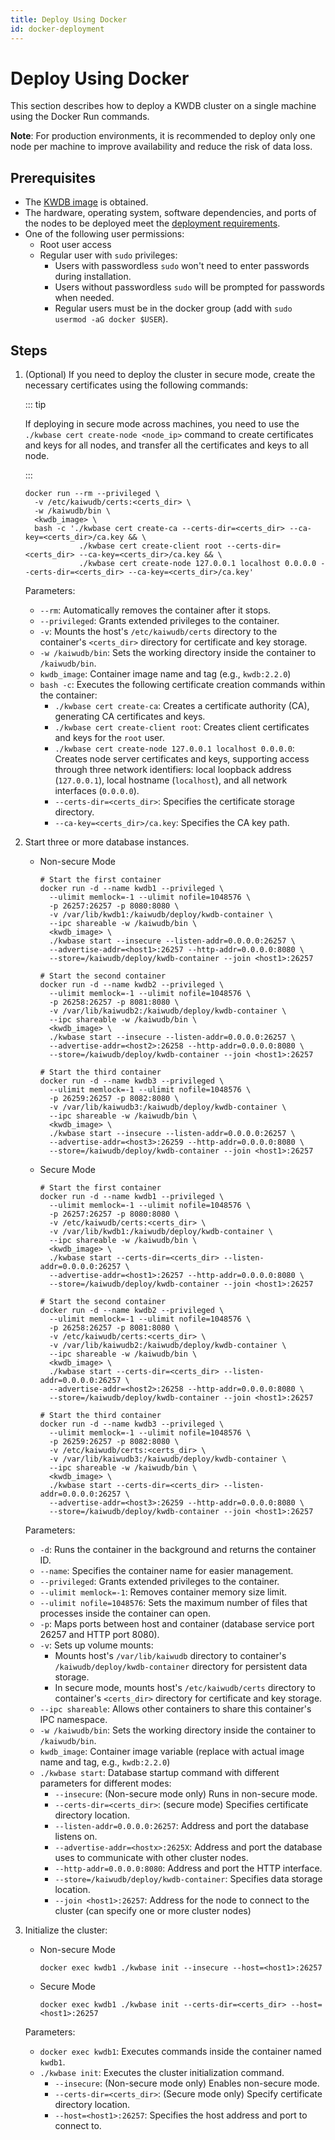 ```yaml
---
title: Deploy Using Docker
id: docker-deployment
---
```


# Deploy Using Docker

This section describes how to deploy a KWDB cluster on a single machine using the Docker Run commands.

**Note**: For production environments, it is recommended to deploy only one node per machine to improve availability and reduce the risk of data loss.

## Prerequisites

- The [KWDB image](../prepare/before-deploy-docker.md#obtaining-container-images) is obtained.
- The hardware, operating system, software dependencies, and ports of the nodes to be deployed meet the [deployment requirements](../prepare/before-deploy-docker.md#hardware).
- One of the following user permissions:
  - Root user access
  - Regular user with `sudo` privileges:
    - Users with passwordless `sudo` won't need to enter passwords during installation.
    - Users without passwordless `sudo` will be prompted for passwords when needed.
    - Regular users must be in the docker group (add with `sudo usermod -aG docker $USER`).

## Steps

1. (Optional) If you need to deploy the cluster in secure mode, create the necessary certificates using the following commands:

    ::: tip

    If deploying in secure mode across machines, you need to use the `./kwbase cert create-node <node_ip>` command to create certificates and keys for all nodes, and transfer all the certificates and keys to all node.

    :::

    ```shell
    docker run --rm --privileged \
      -v /etc/kaiwudb/certs:<certs_dir> \
      -w /kaiwudb/bin \
      <kwdb_image> \
      bash -c './kwbase cert create-ca --certs-dir=<certs_dir> --ca-key=<certs_dir>/ca.key && \
                ./kwbase cert create-client root --certs-dir=<certs_dir> --ca-key=<certs_dir>/ca.key && \
                ./kwbase cert create-node 127.0.0.1 localhost 0.0.0.0 --certs-dir=<certs_dir> --ca-key=<certs_dir>/ca.key'
    ```

    Parameters:
    - `--rm`: Automatically removes the container after it stops.
    - `--privileged`: Grants extended privileges to the container.
    - `-v`: Mounts the host's `/etc/kaiwudb/certs` directory to the container's `<certs_dir>` directory for certificate and key storage.
    - `-w /kaiwudb/bin`: Sets the working directory inside the container to `/kaiwudb/bin`.
    - `kwdb_image`: Container image name and tag (e.g., `kwdb:2.2.0`)
    - `bash -c`: Executes the following certificate creation commands within the container:
      - `./kwbase cert create-ca`: Creates a certificate authority (CA), generating CA certificates and keys.
      - `./kwbase cert create-client root`: Creates client certificates and keys for the `root` user.
      - `./kwbase cert create-node 127.0.0.1 localhost 0.0.0.0`: Creates node server certificates and keys, supporting access through three network identifiers: local loopback address (`127.0.0.1`), local hostname (`localhost`), and all network interfaces (`0.0.0.0`).
      - `--certs-dir=<certs_dir>`: Specifies the certificate storage directory.
      - `--ca-key=<certs_dir>/ca.key`: Specifies the CA key path.

2. Start three or more database instances.

    - Non-secure Mode

      ```shell
      # Start the first container
      docker run -d --name kwdb1 --privileged \
        --ulimit memlock=-1 --ulimit nofile=1048576 \
        -p 26257:26257 -p 8080:8080 \
        -v /var/lib/kwdb1:/kaiwudb/deploy/kwdb-container \
        --ipc shareable -w /kaiwudb/bin \
        <kwdb_image> \
        ./kwbase start --insecure --listen-addr=0.0.0.0:26257 \
        --advertise-addr=<host1>:26257 --http-addr=0.0.0.0:8080 \
        --store=/kaiwudb/deploy/kwdb-container --join <host1>:26257

      # Start the second container
      docker run -d --name kwdb2 --privileged \
        --ulimit memlock=-1 --ulimit nofile=1048576 \
        -p 26258:26257 -p 8081:8080 \
        -v /var/lib/kaiwudb2:/kaiwudb/deploy/kwdb-container \
        --ipc shareable -w /kaiwudb/bin \
        <kwdb_image> \
        ./kwbase start --insecure --listen-addr=0.0.0.0:26257 \
        --advertise-addr=<host2>:26258 --http-addr=0.0.0.0:8080 \
        --store=/kaiwudb/deploy/kwdb-container --join <host1>:26257

      # Start the third container
      docker run -d --name kwdb3 --privileged \
        --ulimit memlock=-1 --ulimit nofile=1048576 \
        -p 26259:26257 -p 8082:8080 \
        -v /var/lib/kaiwudb3:/kaiwudb/deploy/kwdb-container \
        --ipc shareable -w /kaiwudb/bin \
        <kwdb_image> \
        ./kwbase start --insecure --listen-addr=0.0.0.0:26257 \
        --advertise-addr=<host3>:26259 --http-addr=0.0.0.0:8080 \
        --store=/kaiwudb/deploy/kwdb-container --join <host1>:26257
      ```

    - Secure Mode

      ```shell
      # Start the first container
      docker run -d --name kwdb1 --privileged \
        --ulimit memlock=-1 --ulimit nofile=1048576 \
        -p 26257:26257 -p 8080:8080 \
        -v /etc/kaiwudb/certs:<certs_dir> \
        -v /var/lib/kwdb1:/kaiwudb/deploy/kwdb-container \
        --ipc shareable -w /kaiwudb/bin \
        <kwdb_image> \
        ./kwbase start --certs-dir=<certs_dir> --listen-addr=0.0.0.0:26257 \
        --advertise-addr=<host1>:26257 --http-addr=0.0.0.0:8080 \
        --store=/kaiwudb/deploy/kwdb-container --join <host1>:26257

      # Start the second container
      docker run -d --name kwdb2 --privileged \
        --ulimit memlock=-1 --ulimit nofile=1048576 \
        -p 26258:26257 -p 8081:8080 \
        -v /etc/kaiwudb/certs:<certs_dir> \
        -v /var/lib/kaiwudb2:/kaiwudb/deploy/kwdb-container \
        --ipc shareable -w /kaiwudb/bin \
        <kwdb_image> \
        ./kwbase start --certs-dir=<certs_dir> --listen-addr=0.0.0.0:26257 \
        --advertise-addr=<host2>:26258 --http-addr=0.0.0.0:8080 \
        --store=/kaiwudb/deploy/kwdb-container --join <host1>:26257

      # Start the third container
      docker run -d --name kwdb3 --privileged \
        --ulimit memlock=-1 --ulimit nofile=1048576 \
        -p 26259:26257 -p 8082:8080 \
        -v /etc/kaiwudb/certs:<certs_dir> \
        -v /var/lib/kaiwudb3:/kaiwudb/deploy/kwdb-container \
        --ipc shareable -w /kaiwudb/bin \
        <kwdb_image> \
        ./kwbase start --certs-dir=<certs_dir> --listen-addr=0.0.0.0:26257 \
        --advertise-addr=<host3>:26259 --http-addr=0.0.0.0:8080 \
        --store=/kaiwudb/deploy/kwdb-container --join <host1>:26257
      ```

    Parameters:
    - `-d`: Runs the container in the background and returns the container ID.
    - `--name`: Specifies the container name for easier management.
    - `--privileged`: Grants extended privileges to the container.
    - `--ulimit memlock=-1`: Removes container memory size limit.
    - `--ulimit nofile=1048576`: Sets the maximum number of files that processes inside the container can open.
    - `-p`: Maps ports between host and container (database service port 26257 and HTTP port 8080).
    - `-v`: Sets up volume mounts:
      - Mounts host's `/var/lib/kaiwudb` directory to container's `/kaiwudb/deploy/kwdb-container` directory for persistent data storage.
      - In secure mode, mounts host's `/etc/kaiwudb/certs` directory to container's `<certs_dir>` directory for certificate and key storage.
    - `--ipc shareable`: Allows other containers to share this container's IPC namespace.
    - `-w /kaiwudb/bin`: Sets the working directory inside the container to `/kaiwudb/bin`.
    - `kwdb_image`: Container image variable (replace with actual image name and tag, e.g., `kwdb:2.2.0`)
    - `./kwbase start`: Database startup command with different parameters for different modes:
      - `--insecure`: (Non-secure mode only) Runs in non-secure mode.
      - `--certs-dir=<certs_dir>`: (secure mode) Specifies certificate directory location.
      - `--listen-addr=0.0.0.0:26257`: Address and port the database listens on.
      - `--advertise-addr=<hostx>:2625X`: Address and port the database uses to communicate with other cluster nodes.
      - `--http-addr=0.0.0.0:8080`: Address and port the HTTP interface.
      - `--store=/kaiwudb/deploy/kwdb-container`: Specifies data storage location.
      - `--join <host1>:26257`: Address for the node to connect to the cluster (can specify one or more cluster nodes)

3. Initialize the cluster:

    - Non-secure Mode

        ```shell
        docker exec kwdb1 ./kwbase init --insecure --host=<host1>:26257
        ```

    - Secure Mode

        ```shell
        docker exec kwdb1 ./kwbase init --certs-dir=<certs_dir> --host=<host1>:26257
        ```

    Parameters:
    - `docker exec kwdb1`: Executes commands inside the container named `kwdb1`.
    - `./kwbase init`: Executes the cluster initialization command.
      - `--insecure`: (Non-secure mode only) Enables non-secure mode.
      - `--certs-dir=<certs_dir>`: (Secure mode only) Specify certificate directory location.
      - `--host=<host1>:26257`: Specifies the host address and port to connect to.